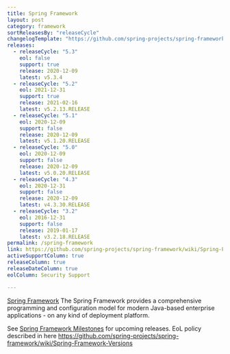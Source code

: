 ```yaml
---
title: Spring Framework
layout: post
category: framework
sortReleasesBy: "releaseCycle"
changelogTemplate: "https://github.com/spring-projects/spring-framework/releases/tag/__LATEST__"
releases:
  - releaseCycle: "5.3"
    eol: false
    support: true
    release: 2020-12-09
    latest: v5.3.4
  - releaseCycle: "5.2"
    eol: 2021-12-31
    support: true
    release: 2021-02-16
    latest: v5.2.13.RELEASE
  - releaseCycle: "5.1"
    eol: 2020-12-09
    support: false
    release: 2020-12-09
    latest: v5.1.20.RELEASE
  - releaseCycle: "5.0"
    eol: 2020-12-09
    support: false
    release: 2020-12-09
    latest: v5.0.20.RELEASE
  - releaseCycle: "4.3"
    eol: 2020-12-31
    support: false
    release: 2020-12-09
    latest: v4.3.30.RELEASE
  - releaseCycle: "3.2"
    eol: 2016-12-31
    support: false
    release: 2019-01-17
    latest: v3.2.18.RELEASE
permalink: /spring-framework
link: https://github.com/spring-projects/spring-framework/wiki/Spring-Framework-Versions
activeSupportColumn: true
releaseColumn: true
releaseDateColumn: true
eolColumn: Security Support

---
```

[Spring Framework](https://spring.io/projects/spring-framework) The Spring Framework provides a comprehensive programming and configuration model for modern Java-based enterprise applications - on any kind of deployment platform.

See [Spring Framework Milestones](https://github.com/spring-projects/spring-framework/milestones) for upcoming releases. EoL policy described in here https://github.com/spring-projects/spring-framework/wiki/Spring-Framework-Versions

